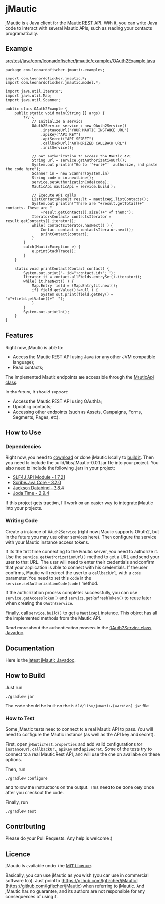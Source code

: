 jMautic
=======

jMautic is a Java client for the [Mautic REST API](https://developer.mautic.org/#rest-api). With it,
you can write Java code to interact with several Mautic APIs, such as reading your contacts
programatically.



Example
-------

[src/test/java/com/leonardofischer/jmautic/examples/OAuth2Example.java](https://github.com/lgfischer/jMautic/blob/master/src/test/java/com/leonardofischer/jmautic/examples/OAuth2Example.java)

    package com.leonardofischer.jmautic.examples;

    import com.leonardofischer.jmautic.*;
    import com.leonardofischer.jmautic.model.*;

    import java.util.Iterator;
    import java.util.Map;
    import java.util.Scanner;

    public class OAuth2Example {
        public static void main(String [] args) {
            try {
                // Initialize a service
                OAuth2Service service = new OAuth2Service()
                    .instanceUrl("YOUR MAUTIC INSTANCE URL")
                    .apiKey("API KEY")
                    .apiSecret("API SECRET")
                    .callbackUrl("AUTHORIZED CALLBACK URL")
                    .initService();

                // Get authorization to access the Mautic API
                String url = service.getAuthorizationUrl();
                System.out.println("Go to '"+url+"', authorize, and paste the code here");
                Scanner in = new Scanner(System.in);
                String code = in.nextLine();
                service.setAuthorizationCode(code);
                MauticApi mauticApi = service.build();

                // Execute API calls
                ListContactsResult result = mauticApi.listContacts();
                System.out.println("There are "+result.getTotal()+" contacts. These are "
                    +result.getContacts().size()+" of them:");
                Iterator<Contact> contactsIterator = result.getContacts().iterator();
                while( contactsIterator.hasNext() ) {
                    Contact contact = contactsIterator.next();
                    printContact(contact);
                }
            }
            catch(MauticException e) {
                e.printStackTrace();
            }
        }

        static void printContact(Contact contact) {
            System.out.print("- id="+contact.id+"; ");
            Iterator it = contact.allFields.entrySet().iterator();
            while( it.hasNext() ) {
                Map.Entry field = (Map.Entry)it.next();
                if( field.getValue()!=null ) {
                    System.out.print(field.getKey() + "="+field.getValue()+"; ");
                }
            }
            System.out.println();
        }
    }



Features
--------

Right now, jMautic is able to:

- Access the Mautic REST API using Java (or any other JVM compatible language);
- Read contacts;

The implemented Mautic endpoints are accessible through the [MauticApi class](https://lgfischer.github.io/jMautic/latest/javadoc/com/leonardofischer/jmautic/MauticApi.html).

In the future, it should support:

- Access the Mautic REST API using OAuth1a;
- Updating contacts;
- Accessing other endpoints (such as Assets, Campaigns, Forms, Segments, Pages, etc).


How to Use
----------

### Dependencies

Right now, you need to [download](https://github.com/lgfischer/jMautic/archive/master.zip) or clone jMautic locally to [build it](#user-content-how-to-build). Then you need to include the build/libs/jMautic-0.0.1.jar file into your project. You also need to include the following .jars in your project:

- [SLF4J API Module - 1.7.21](https://mvnrepository.com/artifact/org.slf4j/slf4j-api/1.7.21)
- [ScribeJava Core - 3.2.0](https://mvnrepository.com/artifact/com.github.scribejava/scribejava-core/3.2.0)
- [Jackson Databind - 2.8.4](https://mvnrepository.com/artifact/com.fasterxml.jackson.core/jackson-databind/2.8.4)
- [Joda Time - 2.9.4](https://mvnrepository.com/artifact/joda-time/joda-time/2.9.4)

If this project gets traction, I'll work on an easier way to integrate jMautic into your projects.

### Writing Code

Create a instance of <code>OAuth2Service</code> (right now jMautic supports OAuth2, but in the
future you may use other services here). Then configure the service with your Mautic instance access
tokens.

If its the first time connecting to the Mautic server, you need to authorize it. Use the
<code>service.getAuthorizationUrl()</code> method to get a URL and send your user to that URL. The
user will need to enter their credentials and confirm that your application is able to connect with
his credentials. If the user confirms, Mautic will redirect the user to a <code>callbackUrl</code>,
with a <code>code</code> parameter. You need to set this <code>code</code> in the
<code>service.setAuthorizationCode(code)</code> method.

If the authorization process completes successfully, you can use
<code>service.getAccessToken()</code> and <code>service.getRefreshToken()</code> to reuse later when
creating the <code>OAuth2Service</code>.

Finally, call <code>service.build()</code> to get a <code>MauticApi</code> instance. This object
has all the implemented methods from the Mautic API.

Read more about the authentication process in the [OAuth2Service class Javadoc](https://lgfischer.github.io/jMautic/latest/javadoc/com/leonardofischer/jmautic/OAuth2Service.html).



Documentation
-------------

Here is the [latest jMautic Javadoc](http://lgfischer.github.io/jMautic/latest/javadoc/).



How to Build
------------

Just run

    ./gradlew jar

The code should be built on the <code>build/libs/jMautic-[version].jar</code> file.


### How to Test

Some jMautic tests need to connect to a real Mautic API to pass. You will need to configure the
Mautic instance (as well as the API key and secret).

First, open <code>jMauticTest.properties</code> and add valid configurations for
<code>instanceUrl</code>, <code>callbackUrl</code>, <code>apiKey</code> and <code>apiSecret</code>.
Some of the tests try to connect to a real Mautic Rest API, and will use the one on available on
these options.

Then, run

    ./gradlew configure
    
and follow the instructions on the output. This need to be done only once after you checkout the code.

Finally, run

    ./gradlew test



Contributing
------------

Please do your Pull Requests. Any help is welcome :)



Licence
-------

jMautic is available under the [MIT Licence](https://opensource.org/licenses/MIT).

Basically, you can use jMautic as you wish (you can use in commercial software too). Just point to
[https://github.com/lgfischer/jMautic](https://github.com/lgfischer/jMautic) when referring to
jMautic. And jMautic has no guarantee, and its authors are not responsible for any consequences
of using it.
